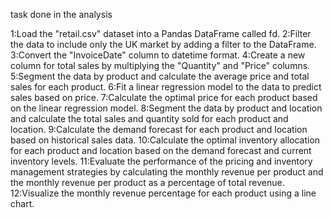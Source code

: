 task done in the analysis

1:Load the "retail.csv" dataset into a Pandas DataFrame called fd.
2:Filter the data to include only the UK market by adding a filter to the DataFrame.
3:Convert the "InvoiceDate" column to datetime format.
4:Create a new column for total sales by multiplying the "Quantity" and "Price" columns.
5:Segment the data by product and calculate the average price and total sales for each product.
6:Fit a linear regression model to the data to predict sales based on price.
7:Calculate the optimal price for each product based on the linear regression model.
8:Segment the data by product and location and calculate the total sales and quantity sold for each product and location.
9:Calculate the demand forecast for each product and location based on historical sales data.
10:Calculate the optimal inventory allocation for each product and location based on the demand forecast and current inventory levels.
11:Evaluate the performance of the pricing and inventory management strategies by calculating the monthly revenue per product and the monthly revenue per product as a percentage of total revenue.
12:Visualize the monthly revenue percentage for each product using a line chart.
